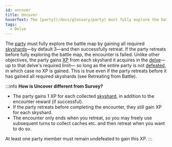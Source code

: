 ```yaml
---
id: uncover
title: Uncover
hoverText: The [party](/docs/glossary/party) must fully explore the battle map by gaining all required [skyshards](/docs/battles/types/delve/skyshard)—by default 3—and then successfully retreat. If the party retreats before fully exploring the battle map, the encounter is failed.
tags:
  - Delve
---
```


The [party](/docs/glossary/party) must fully explore the battle map by gaining all required [skyshards](/docs/battles/types/delve/skyshard)—by default 3—and then successfully retreat. If the party retreats before fully exploring the battle map, the encounter is failed. Unlike other objectives, the party gains [XP](/docs/glossary/xp) from each skyshard it acquires in the [delve](/docs/battles/types/delve/)—up to that delve's required limit— so long as the entire party is not [defeated](/docs/glossary/defeated), in which case no XP is gained. This is true even if the party retreats before it has gained all required skyshards (see Retreating from Battle).

:::info
**How is Uncover different from Survey?**

- The party gains 1 XP for each collected [skyshard](/docs/battles/types/delve/skyshard), in addition to the encounter reward (if successful).
- If the party retreats before completing the encounter, they still gain XP for each skyshard.
- The encounter only ends when you retreat, so you may freely use subsequent turns to collect caches etc. and then retreat when you want to do so.

At least one party member must remain undefeated to gain this XP.
:::
